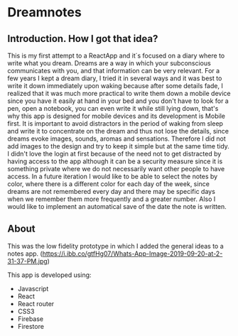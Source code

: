 # Dreamnotes

## Introduction. How I got that idea? 

This is my first attempt to a ReactApp and it´s focused on a diary where to write what you dream.
Dreams are a way in which your subconscious communicates with you, and that information can be very relevant.
 For a few years I kept a dream diary, I tried it in several ways and it was best to write it down immediately upon waking because after some details fade, I realized that it was much more practical to write them down a mobile device since you have it easily at hand in your bed and you don't have to look for a pen, open a notebook, you can even write it while still lying down, that's why this app is designed for mobile devices and its development is Mobile first.
 It is important to avoid distractors in the period of waking from sleep and write it to concentrate on the dream and thus not lose the details, since dreams evoke images, sounds, aromas and sensations. Therefore I did not add images to the design and try to keep it simple but at the same time tidy.
I didn't love the login at first because of the need not to get distracted by having access to the app although it can be a security measure since it is something private where we do not necessarily want other people to have access.
In a future iteration I would like to be able to select the notes by color, where there is a different color for each day of the week, since dreams are not remembered every day and there may be specific days when we remember them more frequently and a greater number. Also I would like to implement an automatical save of the date the note is written.

## About

This was the low fidelity prototype in which I added the general ideas to a notes app.
 (https://i.ibb.co/gtfHg07/Whats-App-Image-2019-09-20-at-2-31-37-PM.jpg)

This app is developed using:
*  Javascript
*  React
*  React router
*  CSS3
*  Firebase
*  Firestore

 
